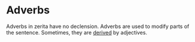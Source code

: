 # Adverbs

Adverbs in zerita have no declension.
Adverbs are used to modify parts of the sentence.
Sometimes, they are [derived][derived] by adjectives.

[derived]: ./derived.md
